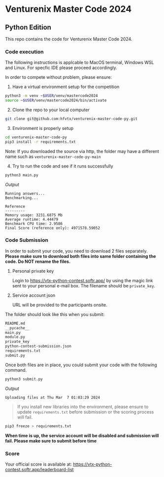 # Venturenix Master Code 2024
## Python Edition

This repo contains the code for Venturenix Master Code 2024.

### Code execution
The following instructions is applcable to MacOS terminal, Windows WSL and Linux. For specfic IDE please proceed accordingly.

In order to compete without problem, please ensure:

1. Have a virtual environment setup for the competition
```bash
python3 -m venv ~$USER/venv/mastercode2024
source ~$USER/venv/mastercode2024/bin/activate
```
2. Clone the repo to your local computer
```bash
git clone git@github.com:hfvtx/venturenix-master-code-py.git
```

3. Environment is properly setup
```bash
cd venturenix-master-code-py
pip3 install -r requirements.txt
```
Note: If you downloaded the source via http, the folder may have a different name such as `venturenix-master-code-py-main`

4. Try to run the code and see if it runs successfully
```bash
python3 main.py
```
*Output*
```
Running answers...
Benchmarking...

Reference
---------
Memory usage: 3231.6875 Mb
Average runtime: 4.44479
Benchmark CPU time: 2.9586
Final Score (reference only): 4971578.59052
```

### Code Submission
In order to submit your code, you need to download 2 files separately. __Please make sure to download both files into same folder containing the code. Do NOT rename the files.__
1. Personal private key

   Login to https://vtx-python-contest.softr.app/ by using the magic link sent to your personal e-mail box.  The filename should be `private_key`.
2. Service account json

   URL will be provided to the participants onsite.

The folder should look like this when you submit:
```bash
README.md
__pycache__
main.py
module.py
private_key
python-contest-submission.json
requirements.txt
submit.py
```

Once both files are in place, you could submit your code with the following command.
```bash
python3 submit.py
```
*Output*
```
Uploading files at Thu Mar  7 01:03:29 2024
```
> If you install new libraries into the environment, please ensure to update `requirements.txt` before submission or the scoring process will fail.
```bash
pip3 freeze > requirements.txt
```
__When time is up, the service account will be disabled and submission will fail. Please make sure to submit before time__

### Score
Your official score is available at: https://vtx-python-contest.softr.app/leaderboard-list